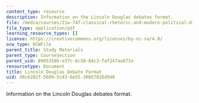 ```yaml
---
content_type: resource
description: Information on the Lincoln Douglas debates format.
file: /media/courses/21w-747-classical-rhetoric-and-modern-political-discourse-fall-2009/d8c6282f56995c436e5530b57826d940_MIT21W_747_01F09_study13.pdf
file_type: application/pdf
learning_resource_types: []
license: https://creativecommons.org/licenses/by-nc-sa/4.0/
ocw_type: OCWFile
parent_title: Study Materials
parent_type: CourseSection
parent_uid: 89053586-e37c-6c58-64c3-faf247aa873a
resourcetype: Document
title: Lincoln Douglas Debate Format
uid: d8c6282f-5699-5c43-6e55-30b57826d940
---
```

Information on the Lincoln Douglas debates format.
